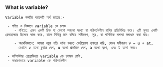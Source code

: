 ### What is variable?

    Variable শব্দটির কয়েকটি অর্থ রয়েছে:-

     - গণিত ও বিজ্ঞানে variable কে চলক
        - গণিতে: এমন একটি চিহ্ন যা কোনো অজানা সংখ্যা বা পরিবর্তনশীল রাশির প্রতিনিধিত্ব করে। এটি মূলত একটি প্লেসহোল্ডার হিসেবে কাজ করে, যাকে বিভিন্ন মান বসিয়ে সমীকরণ, সূত্র, বা গাণিতিক সমস্যা সমাধান করা যায়।

        - পদার্থবিজ্ঞানে: আমরা বস্তুর গতি বর্ণনা করতে ভেরিয়েবল ব্যবহার করি, যেমন সমীকরণ v = u + at,
          যেখানে v হলো চূড়ান্ত বেগ, u হলো প্রাথমিক বেগ, a হলো ত্বরণ, এবং t হলো সময়।

     - কম্পিউটার প্রোগ্রামিংয়ে variable কে চলমান রাশি,
     - সাধারণভাবে variable কে পরিবর্তনশীল

